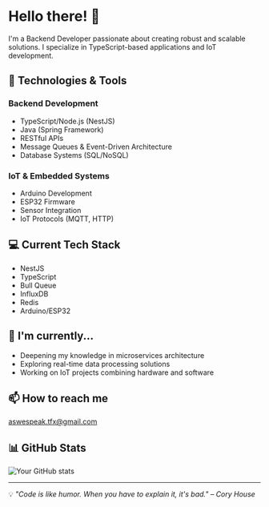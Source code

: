 # Hello there! 👋

I'm a Backend Developer passionate about creating robust and scalable solutions. I specialize in TypeScript-based applications and IoT development.

## 🔧 Technologies & Tools

### Backend Development
- TypeScript/Node.js (NestJS)
- Java (Spring Framework)
- RESTful APIs
- Message Queues & Event-Driven Architecture
- Database Systems (SQL/NoSQL)

### IoT & Embedded Systems
- Arduino Development
- ESP32 Firmware
- Sensor Integration
- IoT Protocols (MQTT, HTTP)

## 💻 Current Tech Stack
- NestJS
- TypeScript
- Bull Queue
- InfluxDB
- Redis
- Arduino/ESP32

## 🌱 I'm currently...
- Deepening my knowledge in microservices architecture
- Exploring real-time data processing solutions
- Working on IoT projects combining hardware and software

## 📫 How to reach me
aswespeak.tfx@gmail.com

## 📊 GitHub Stats
![Your GitHub stats](https://github-readme-stats.vercel.app/api?username=tfxsoftware&show_icons=true&theme=dark)

---
💡 *"Code is like humor. When you have to explain it, it's bad." – Cory House*
